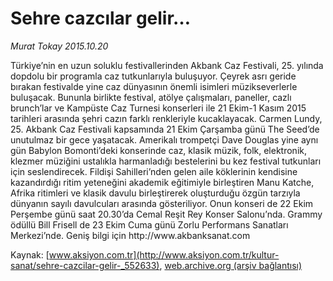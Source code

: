 # Sehre cazcılar gelir…

*Murat Tokay 2015.10.20*

<div class="pNewsDetailMainContent ctx_content" itemprop="articleBody">
 <p>
  Türkiye’nin en uzun soluklu festivallerinden Akbank Caz Festivali, 25. yılında dopdolu bir programla caz tutkunlarıyla buluşuyor. Çeyrek asrı geride bırakan festivalde yine caz dünyasının önemli isimleri müzikseverlerle buluşacak. Bununla birlikte festival, atölye çalışmaları, paneller, cazlı brunch’lar ve Kampüste Caz Turnesi konserleri ile 21 Ekim-1 Kasım 2015 tarihleri arasında şehri cazın farklı renkleriyle kucaklayacak. Carmen Lundy, 25. Akbank Caz Festivali kapsamında 21 Ekim Çarşamba günü The Seed’de unutulmaz bir gece yaşatacak. Amerikalı trompetçi Dave Douglas yine aynı gün Babylon Bomonti’deki konserinde caz, klasik müzik, folk, elektronik, klezmer müziğini ustalıkla harmanladığı bestelerini bu kez festival tutkunları için seslendirecek. Fildişi Sahilleri’nden gelen aile köklerinin kendisine kazandırdığı ritim yeteneğini akademik eğitimiyle birleştiren Manu Katche, Afrika ritimleri ve klasik davulu birleştirerek oluşturduğu özgün tarzıyla dünyanın sayılı davulcuları arasında gösteriliyor. Onun konseri de 22 Ekim Perşembe günü saat 20.30’da Cemal Reşit Rey Konser Salonu’nda. Grammy ödüllü Bill Frisell de 23 Ekim Cuma günü Zorlu Performans Sanatları Merkezi’nde. Geniş bilgi için http://www.akbanksanat.com
 </p>
</div>


Kaynak: [www.aksiyon.com.tr](http://www.aksiyon.com.tr/kultur-sanat/sehre-cazcilar-gelir-_552633), [web.archive.org (arşiv bağlantısı)](http://web.archive.org/web/20151021121729/http://www.aksiyon.com.tr/kultur-sanat/sehre-cazcilar-gelir-_552633)
